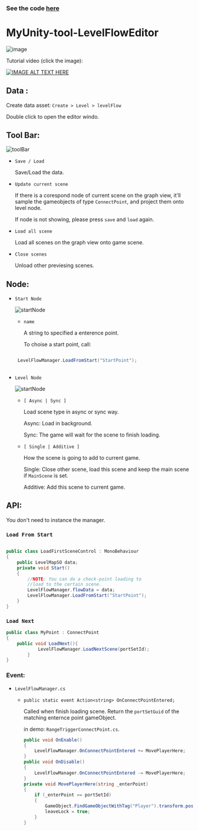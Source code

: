 ### See the code [here](https://github.com/Lontoone/MyUnityToolLab/tree/master/Level%20Flow%20Manager)

# MyUnity-tool-LevelFlowEditor

![image](https://i.imgur.com/vYl1hAi.png)

Tutorial video (click the image):

[![IMAGE ALT TEXT HERE](https://img.youtube.com/vi/YZwyQ-2FZbA/0.jpg)](https://www.youtube.com/watch?v=YZwyQ-2FZbA)

## Data :

Create data asset: `Create > Level > levelFlow`

Double click to open the editor windo.


## Tool Bar:

![toolBar](https://i.imgur.com/LqMjrbR.png)

- `Save / Load`

  Save/Load the data.
  
 - `Update current scene`
 
   If there is a corespond node of current scene on the graph view, it'll sample the gameobjects of type `ConnectPoint`, and project them onto level node.
  
   If node is not showing, please press `save` and `load` again.
  
- `Load all scene`

  Load all scenes on the graph view onto game scene.
  
- `Close scenes`

  Unload other previesing scenes.


  
  


## Node:

- `Start Node`

  ![startNode](https://i.imgur.com/hLUAiQT.png)

  - `name`
  
    A string to specified a enterence point.
  
    To choise a start point, call:  
  
  ```C#
  
   LevelFlowManager.LoadFromStart("StartPoint");
   
  ```

- `Level Node`

  ![startNode](https://i.imgur.com/LkGfQMy.png)

  - `[ Async | Sync ]`

    Load scene type in async or sync way.
    
    Async: Load in background.
    
    Sync: The game will wait for the scene to finish loading.
    
    
  - `[ Single | Additive ]`

    How the scene is going to add to current game.
    
    Single: Close other scene, load this scene and keep the main scene if `MainScene` is set.
    
    Additive: Add this scene to current game.



## API:

You don't need to instance the manager.

### `Load From Start`
```C#

public class LoadFirstSceneControl : MonoBehaviour
{
    public LevelMapSO data;
    private void Start()
    {
        //NOTE: You can do a check-point loading to 
        //load to the certain scene.
        LevelFlowManager.flowData = data;
        LevelFlowManager.LoadFromStart("StartPoint");
    }
}


```

### `Load Next`

```C#
public class MyPoint : ConnectPoint
{
	public void LoadNext(){
    		LevelFlowManager.LoadNextScene(portSetId);
    	}
}
```

### Event:
- `LevelFlowManager.cs`

  - `public static event Action<string> OnConnectPointEntered;`
 
     Called when finish loading scene. Return the `portSetGuid` of the matching enternce point gameObject.
	
     in demo: `RangeTriggerConnectPoint.cs`. 
    
	
	```C#
	public void OnEnable()
    {
        LevelFlowManager.OnConnectPointEntered += MovePlayerHere;
    }
	public void OnDisable()
    {
        LevelFlowManager.OnConnectPointEntered -= MovePlayerHere;
    }
	private void MovePlayerHere(string _enterPoint)
    {
        if (_enterPoint == portSetId)
        {
            GameObject.FindGameObjectWithTag("Player").transform.position = transform.position;
            leaveLock = true;
        }
    }
	
	```

